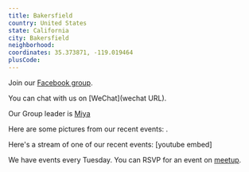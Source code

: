 ```yaml
---
title: Bakersfield
country: United States
state: California
city: Bakersfield
neighborhood: 
coordinates: 35.373871, -119.019464
plusCode:
---
```

Join our [Facebook group](https://www.facebook.com/groups/free.code.camp.bakersfield.california).

You can chat with us on [WeChat](wechat URL).

Our Group leader is [Miya](freecodecamp.org/miya)

Here are some pictures from our recent events:
![]().

Here's a stream of one of our recent events:
[youtube embed]

We have events every Tuesday. You can RSVP for an event on [meetup](meetupurl).

